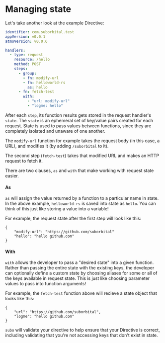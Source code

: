 # Managing state

Let's take another look at the example Directive:

```yaml
identifier: com.suborbital.test
appVersion: v0.0.1
atmoVersion: v0.0.6

handlers:
  - type: request
    resource: /hello
    method: POST
    steps:
      - group:
        - fn: modify-url
        - fn: helloworld-rs
          as: hello
      - fn: fetch-test
        with:
          - "url: modify-url"
          - "logme: hello"
```

After each `step`, its function results gets stored in the request handler's `state`. The `state` is an ephemeral set of key/value pairs created for each request. State is used to pass values between functions, since they are completely isolated and unaware of one another.

The `modify-url` function for example takes the request body \(in this case, a URL\), and modifies it \(by adding `/suborbital` to it\). 

The second step \(`fetch-test`\) takes that modified URL and makes an HTTP request to fetch it. 

There are two clauses, `as` and `with` that make working with request state easier.

#### As

`as` will assign the value returned by a function to a particular name in state. In the above example, `helloworld-rs` is saved into state as `hello`. You can think of this just like storing a value into a variable!

For example, the request state after the first step will look like this:

```text
{
    "modify-url": "https://github.com/suborbital"
    "hello": "hello github.com"
}
```

#### With

`with` allows the developer to pass a "desired state" into a given function. Rather than passing the entire state with the existing keys, the developer can optionally define a custom state by choosing aliases for some or all of the keys available in request state. This is just like choosing parameter values to pass into function arguments!

For example, the `fetch-test` function above will recieve a state object that looks like this:

```text
{
    "url": "https://github.com/suborbital",
    "logme": "hello github.com"
}
```

`subo` will validate your directive to help ensure that your Directive is correct, including validating that you're not accessing keys that don't exist in state.

